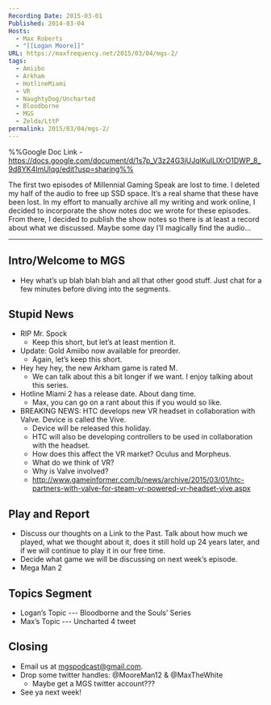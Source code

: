 ```yaml
---
Recording Date: 2015-03-01
Published: 2014-03-04
Hosts:
  - Max Roberts
  - "[[Logan Moore]]"
URL: https://maxfrequency.net/2015/03/04/mgs-2/
tags:
  - Amiibo
  - Arkham
  - HotlineMiami
  - VR
  - NaughtyDog/Uncharted
  - Bloodborne
  - MGS
  - Zelda/LttP
permalink: 2015/03/04/mgs-2/
---
```

%%Google Doc Link - https://docs.google.com/document/d/1s7p_V3z24G3jUJqIKuILIXrO1DWP_8_9d8YK4ImUlqg/edit?usp=sharing%%

The first two episodes of Millennial Gaming Speak are lost to time. I deleted my half of the audio to free up SSD space. It’s a real shame that these have been lost. In my effort to manually archive all my writing and work online, I decided to incorporate the show notes doc we wrote for these episodes. From there, I decided to publish the show notes so there is at least a record about what we discussed. Maybe some day I’ll magically find the audio…

---
## Intro/Welcome to MGS

- Hey what’s up blah blah blah and all that other good stuff. Just chat for a few minutes before diving into the segments. 

## Stupid News
- RIP Mr. Spock
	- Keep this short, but let’s at least mention it.
- Update: Gold Amiibo  now available for preorder. 
	- Again, let’s keep this short. 
- Hey hey hey, the new Arkham game is rated M. 
	- We can talk about this a bit longer if we want. I enjoy talking about this series. 
- Hotline Miami 2 has a release date. About dang time. 
	- Max, you can go on a rant about this if you would so like. 
- BREAKING NEWS: HTC develops new VR headset in collaboration with Valve. Device is called the Vive. 
	- Device will be released this holiday. 
	- HTC will also be developing controllers to be used in collaboration with the headset. 
	- How does this affect the VR market? Oculus and Morpheus.
	- What do we think of VR?
	- Why is Valve involved?
	- http://www.gameinformer.com/b/news/archive/2015/03/01/htc-partners-with-valve-for-steam-vr-powered-vr-headset-vive.aspx

## Play and Report

- Discuss our thoughts on a Link to the Past. Talk about how much we played, what we thought about it, does it still hold up 24 years later, and if we will continue to play it in our free time. 
- Decide what game we will be discussing on next week’s episode. 
- Mega Man 2

## Topics Segment

- Logan’s Topic --- Bloodborne and the Souls’ Series
- Max’s Topic --- Uncharted 4 tweet

## Closing
- Email us at mgspodcast@gmail.com. 
- Drop some twitter handles: @MooreMan12 & @MaxTheWhite
	- Maybe get a MGS twitter account???
- See ya next week!
